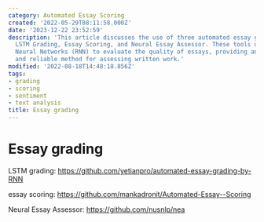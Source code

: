 ```yaml
---
category: Automated Essay Scoring
created: '2022-05-29T08:11:58.000Z'
date: '2023-12-22 23:52:59'
description: 'This article discusses the use of three automated essay grading tools:
  LSTM Grading, Essay Scoring, and Neural Essay Assessor. These tools utilize Recurrent
  Neural Networks (RNN) to evaluate the quality of essays, providing an efficient
  and reliable method for assessing written work.'
modified: '2022-08-18T14:48:18.856Z'
tags:
- grading
- scoring
- sentiment
- text analysis
title: Essay grading
---
```


# Essay grading

LSTM grading: 
https://github.com/yetianpro/automated-essay-grading-by-RNN

essay scoring:
https://github.com/mankadronit/Automated-Essay--Scoring

Neural Essay Assessor:
https://github.com/nusnlp/nea

